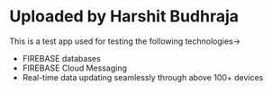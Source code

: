 # Uploaded by Harshit Budhraja

This is a test app used for testing the following technologies->
* FIREBASE databases
* FIREBASE Cloud Messaging
* Real-time data updating seamlessly through above 100+ devices
